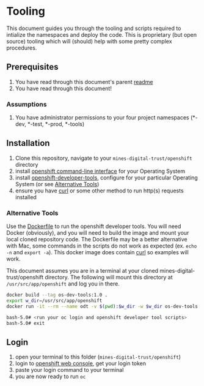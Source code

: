 # Tooling
This document guides you through the tooling and scripts required to intialize the namespaces and deploy the code. This is proprietary (but open source) tooling which will (should) help with some pretty complex procedures.

## Prerequisites

1. You have read through this document's parent [readme](./README.md)
1. You have read through this document!

### Assumptions

1. You have administrator permissions to your four project namespaces (*-dev, *-test, *-prod, *-tools)

## Installation
1. Clone this repository, navigate to your `mines-digital-trust/openshift` directory
1. install [openshift command-line interface](https://docs.openshift.com/container-platform/4.6/cli_reference/openshift_cli/getting-started-cli.html) for your Operating System
1. install [openshift-developer-tools](https://github.com/BCDevOps/openshift-developer-tools), configure for your particular Operating System (or see [Alternative Tools](#alternative-tools))
1. ensure you have [curl](https://curl.se) or some other method to run http(s) requests installed

### Alternative Tools
Use the [Dockerfile](./Dockerfile) to run the openshift developer tools.  You will need Docker (obviously), and you will need to build the image and mount your local cloned repository code. The Dockerfile may be a better alternative with Mac, some commands in the scripts do not work as expected (ex. `echo -n` and `export -a`).  This docker image does contain [curl](https://curl.se) so examples will work.

This document assumes you are in a terminal at your cloned mines-digital-trust/openshift directory. The following will mount this directory at `/usr/src/app/openshift` and log you in there.

```sh
docker build --tag os-dev-tools:1.0 .
export w_dir=/usr/src/app/openshift
docker run -it --rm --name odt -v $(pwd):$w_dir -w $w_dir os-dev-tools:1.0

bash-5.0# <run your oc login and openshift developer tool scripts>
bash-5.0# exit
```

## Login

1. open your terminal to this folder (`mines-digital-trust/openshift`)
1. login to [openshift web console](https://console.apps.silver.devops.gov.bc.ca/k8s/cluster/projects/a3e512-tools), get your login token
1. paste your login command to your terminal
1. you are now ready to run `oc`
